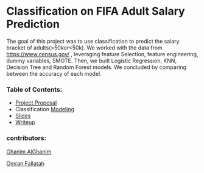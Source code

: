 # Classification on FIFA Adult Salary Prediction

The goal of this project was to use classification to predict the salary bracket of adults(>$50k or <$50k). We worked with the data from <https://www.census.gov/> , leveraging feature Selection, feature engineering, dummy variables, SMOTE. Then, we built  Logistic Regression, KNN, Decision Tree and Random Forest models. We concluded by comparing between the accuracy of each model.


### Table of Contents:

-   [Project Proposal](Proposal.ipynb)
-   Classification [Modeling](Adults_income.ipynb)
-   [Slides](Adult_Salary_Prediction.pdf)
-   [Writeup](Writeup.md)


### contributors:

[Ghanim AlGhanim](https://github.com/L9Sneaky)

[Omran Fallatah](https://github.com/omran302)
